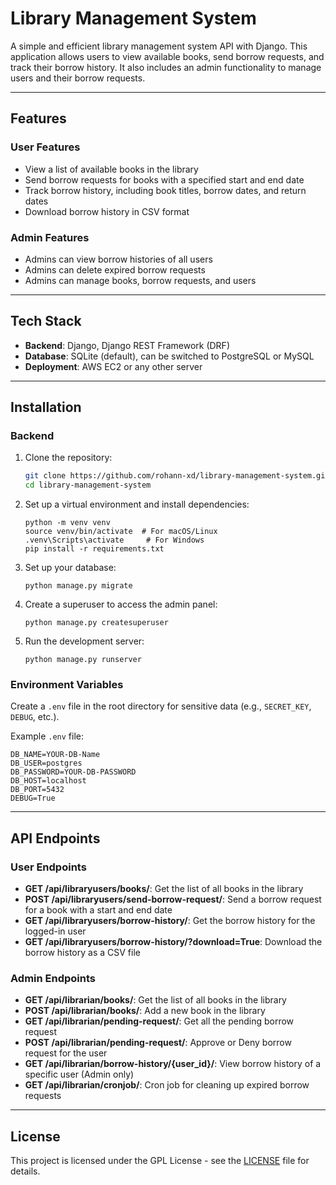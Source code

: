 # Library Management System

A simple and efficient library management system API with Django. This application allows users to view available books, send borrow requests, and track their borrow history. It also includes an admin functionality to manage users and their borrow requests.

---

## Features

### User Features
- View a list of available books in the library
- Send borrow requests for books with a specified start and end date
- Track borrow history, including book titles, borrow dates, and return dates
- Download borrow history in CSV format

### Admin Features
- Admins can view borrow histories of all users
- Admins can delete expired borrow requests
- Admins can manage books, borrow requests, and users

---

## Tech Stack

- **Backend**: Django, Django REST Framework (DRF)
- **Database**: SQLite (default), can be switched to PostgreSQL or MySQL
- **Deployment**: AWS EC2 or any other server

---

## Installation

### Backend

1. Clone the repository:
    ```bash 
    git clone https://github.com/rohann-xd/library-management-system.git
    cd library-management-system
    ```

2. Set up a virtual environment and install dependencies:
    ```
    python -m venv venv
    source venv/bin/activate  # For macOS/Linux
    .venv\Scripts\activate     # For Windows
    pip install -r requirements.txt
    ```

3. Set up your database:
    ```
    python manage.py migrate
    ```

4. Create a superuser to access the admin panel:
    ```
    python manage.py createsuperuser
    ```

5. Run the development server:
    ```
    python manage.py runserver
    ```


### Environment Variables

Create a `.env` file in the root directory for sensitive data (e.g., `SECRET_KEY`, `DEBUG`,  etc.).

Example `.env` file:

```
DB_NAME=YOUR-DB-Name
DB_USER=postgres
DB_PASSWORD=YOUR-DB-PASSWORD
DB_HOST=localhost
DB_PORT=5432 
DEBUG=True
```

---

## API Endpoints

### User Endpoints

- **GET /api/libraryusers/books/**: Get the list of all books in the library
- **POST /api/libraryusers/send-borrow-request/**: Send a borrow request for a book with a start and end date
- **GET /api/libraryusers/borrow-history/**: Get the borrow history for the logged-in user
- **GET /api/libraryusers/borrow-history/?download=True**: Download the borrow history as a CSV file

### Admin Endpoints

- **GET /api/librarian/books/**: Get the list of all books in the library
- **POST /api/librarian/books/**: Add a new book in the library
- **GET /api/librarian/pending-request/**: Get all the pending borrow request
- **POST /api/librarian/pending-request/**: Approve or Deny borrow request for the user
- **GET /api/librarian/borrow-history/{user_id}/**: View borrow history of a specific user (Admin only)
- **GET /api/librarian/cronjob/**: Cron job for cleaning up expired borrow requests

---

## License

This project is licensed under the GPL License - see the [LICENSE](LICENSE) file for details.


